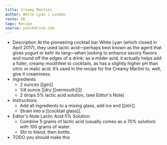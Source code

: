 ```yaml
---
title: Creamy Martini
author: White Lyan | London
resto: UK
tags: Recipe
source: punchdrink.com
---
```


- Description
  At the pioneering cocktail bar White Lyan (which closed in April 2017), they used lactic acid—perhaps best known as the agent that gives yogurt or kefir its tang—when looking to enhance savory flavors and round off the edges of a drink; as a milder acid, it actually helps add a fuller, creamy mouthfeel to cocktails, as has a slightly higher pH than citric or malic acid. It’s used in the recipe for the Creamy Martini to, well, give it creaminess.
- Ingredients
  * 2 ounces [[gin]]
  * 1/4 ounce [[dry [[vermouth]]]] 
  * 2 drops 5% lactic acid solution, (see Editor's Note)
- Instructions
  * Add all ingredients to a mixing glass, add ice and [[stir]].
  * Strain into a [[cocktail glass]].
- Editor's Note 
  Lactic Acid 5% Solution:
  * Combine 5 grams of lactic acid (usually comes as a 70% solution) with 100 grams of water.
  * Stir to blend, then bottle.
- TODO you should make this